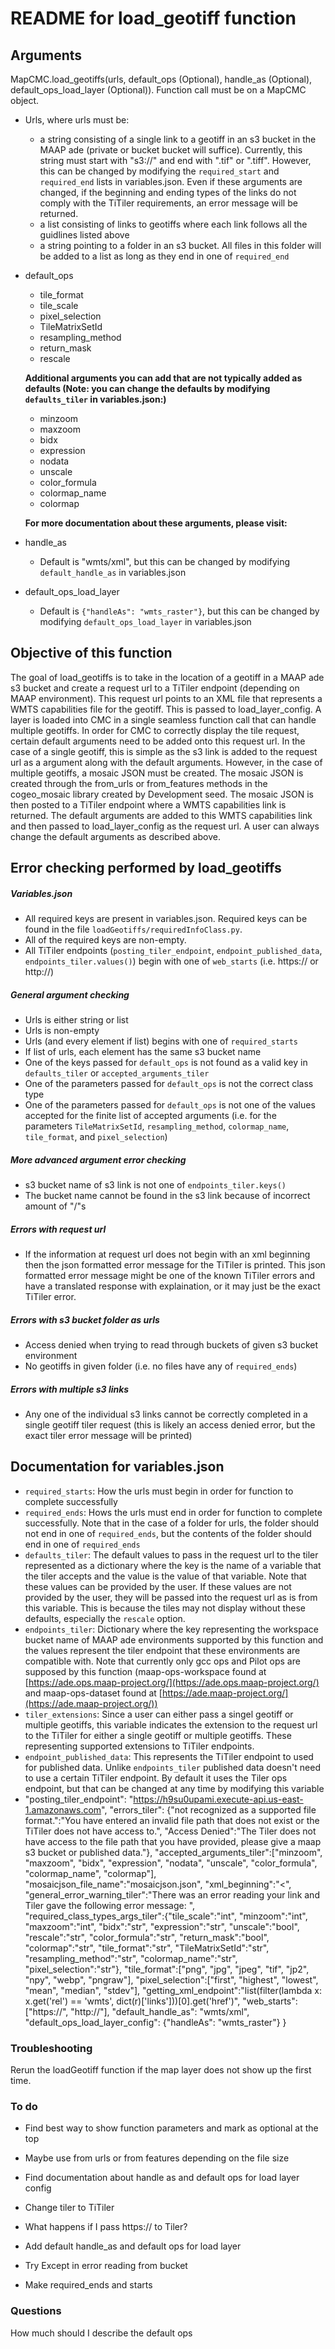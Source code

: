 # README for load\_geotiff function
## Arguments
MapCMC.load\_geotiffs(urls, default\_ops (Optional), handle\_as (Optional), default\_ops\_load\_layer (Optional)).
Function call must be on a MapCMC object.
* Urls, where urls must be:
	*  a string consisting of a single link to a geotiff in an s3 bucket in the MAAP ade (private or bucket bucket will suffice). Currently, this string must start with "s3://" and end with ".tif" or ".tiff". However, this can be changed by modifying the `required_start` and `required_end` lists in variables.json. Even if these arguments are changed, if the beginning and ending types of the links do not comply with the TiTiler requirements, an error message will be returned.
    * a list consisting of links to geotiffs where each link follows all the guidlines listed above 
    * a string pointing to a folder in an s3 bucket. All files in this folder will be added to a list as long as they end in one of `required_end`
* default\_ops
	* tile\_format
   * tile\_scale
   * pixel\_selection 
   * TileMatrixSetId
   * resampling\_method 
   * return\_mask
   * rescale
   
    __Additional arguments you can add that are not typically added as defaults (Note: you can change the defaults by modifying `defaults_tiler` in variables.json:)__
   * minzoom 
   * maxzoom 
   * bidx 
   * expression 
   * nodata 
   * unscale 
   * color\_formula
   * colormap\_name 
   * colormap
   
   __For more documentation about these arguments, please visit:__
   
 * handle\_as
    * Default is "wmts/xml", but this can be changed by modifying `default_handle_as` in variables.json 
  * default\_ops\_load\_layer
  	* Default is `{"handleAs": "wmts_raster"}`, but this can be changed by modifying `default_ops_load_layer` in variables.json
    
## Objective of this function
The goal of load\_geotiffs is to take in the location of a geotiff in a MAAP ade s3 bucket and create a request url to a TiTiler endpoint (depending on MAAP environment). This request url points to an XML file that represents a WMTS capabilities file for the geotiff. This is passed to load\_layer\_config. A layer is loaded into CMC in a single seamless function call that can handle multiple geotiffs. In order for CMC to correctly display the tile request, certain default arguments need to be added onto this request url. In the case of a single geotiff, this is simple as the s3 link is added to the request url as a argument along with the default arguments. However, in the case of multiple geotiffs, a mosaic JSON must be created. The mosaic JSON is created through the from\_urls or from\_features methods in the cogeo\_mosaic library created by Development seed. The mosaic JSON is then posted to a TiTiler endpoint where a WMTS capabilities link is returned. The default arguments are added to this WMTS capabilities link and then passed to load\_layer\_config as the request url. A user can always change the default arguments as described above. 

## Error checking performed by load\_geotiffs
##### Variables.json
* All required keys are present in variables.json. Required keys can be found in the file `loadGeotiffs/requiredInfoClass.py`.
* All of the required keys are non-empty.
* All TiTiler endpoints (`posting_tiler_endpoint`, `endpoint_published_data`, `endpoints_tiler.values()`) begin with one of `web_starts` (i.e. https:// or http://)
##### General argument checking
* Urls is either string or list
* Urls is non-empty
* Urls (and every element if list) begins with one of `required_starts`
* If list of urls, each element has the same s3 bucket name
* One of the keys passed for `default_ops` is not found as a valid key in `defaults_tiler` or `accepted_arguments_tiler`
* One of the parameters passed for `default_ops` is not the correct class type 
* One of the parameters passed for `default_ops` is not one of the values accepted for the finite list of accepted arguments (i.e. for the parameters `TileMatrixSetId`, `resampling_method`, `colormap_name`, `tile_format`, and `pixel_selection`)

##### More advanced argument error checking
* s3 bucket name of s3 link is not one of `endpoints_tiler.keys()`
* The bucket name cannot be found in the s3 link because of incorrect amount of "/"s

##### Errors with request url
* If the information at request url does not begin with an xml beginning then the json formatted error message for the TiTiler is printed. This json formatted error message might be one of the known TiTiler errors and have a translated response with explaination, or it may just be the exact TiTiler error. 

##### Errors with s3 bucket folder as urls
* Access denied when trying to read through buckets of given s3 bucket environment
* No geotiffs in given folder (i.e. no files have any of `required_ends`)

##### Errors with multiple s3 links
* Any one of the individual s3 links cannot be correctly completed in a single geotiff tiler request (this is likely an access denied error, but the exact tiler error message will be printed)

## Documentation for variables.json
* `required_starts`: How the urls must begin in order for function to complete successfully
* `required_ends`: Hows the urls must end in order for function to complete successfully. Note that in the case of a folder for urls, the folder should not end in one of `required_ends`, but the contents of the folder should end in one of `required_ends`
 * `defaults_tiler`: The default values to pass in the request url to the tiler represented as a dictionary where the key is the name of a variable that the tiler accepts and the value is the value of that variable. Note that these values can be provided by the user. If these values are not provided by the user, they will be passed into the request url as is from this variable. This is because the tiles may not display without these defaults, especially the `rescale` option.
 * `endpoints_tiler`: Dictionary where the key representing the workspace bucket name of MAAP ade environments supported by this function and the values represent the tiler endpoint that these environments are compatible with. Note that currently only gcc ops and Pilot ops are supposed by this function (maap-ops-workspace found at [https://ade.ops.maap-project.org/](https://ade.ops.maap-project.org/) and maap-ops-dataset found at [https://ade.maap-project.org/](https://ade.maap-project.org/))
 * `tiler_extensions`: Since a user can either pass a singel geotiff or multiple geotiffs, this variable indicates the extension to the request url to the TiTiler for either a single geotiff or multiple geotiffs. These representing supported extensions to TiTiler endpoints.
 * `endpoint_published_data`: This represents the TiTiler endpoint to used for published data. Unlike `endpoints_tiler` published data doesn't need to use a certain TiTiler endpoint. By default it uses the Tiler ops endpoint, but that can be changed at any time by modifying this variable
 * 
    "posting_tiler_endpoint": "https://h9su0upami.execute-api.us-east-1.amazonaws.com",
    "errors_tiler": {"not recognized as a supported file format.":"You have entered an invalid file path that does not exist or the TiTiler does not have access to.", "Access Denied":"The Tiler does not have access to the file path that you have provided, please give a maap s3 bucket or published data."},
    "accepted_arguments_tiler":["minzoom", "maxzoom", "bidx", "expression", "nodata", "unscale", "color_formula", "colormap_name", "colormap"],
    "mosaicjson_file_name":"mosaicjson.json",
    "xml_beginning":"<",
    "general_error_warning_tiler":"There was an error reading your link and Tiler gave the following error message: ",
    "required_class_types_args_tiler":{"tile_scale":"int", "minzoom":"int", "maxzoom":"int", "bidx":"str", "expression":"str", "unscale":"bool", "rescale":"str", "color_formula":"str", "return_mask":"bool", "colormap":"str", "tile_format":"str", "TileMatrixSetId":"str", "resampling_method":"str", "colormap_name":"str", "pixel_selection":"str"},
    "tile_format":["png", "jpg", "jpeg", "tif", "jp2", "npy", "webp", "pngraw"],
    "pixel_selection":["first", "highest", "lowest", "mean", "median", "stdev"],
    "getting_xml_endpoint":"list(filter(lambda x: x.get('rel') == 'wmts', dict(r)['links']))[0].get('href')",
    "web_starts":["https://", "http://"],
    "default_handle_as": "wmts/xml",
    "default_ops_load_layer_config": {"handleAs": "wmts_raster"}
   }

### Troubleshooting
Rerun the loadGeotiff function if the map layer does not show up the first time.

### To do
* Find best way to show function parameters and mark as optional at the top
* Maybe use from urls or from features depending on the file size
* Find documentation about handle as and default ops for load layer config
* Change tiler to TiTiler

* What happens if I pass https:// to Tiler?
* Add default handle\_as and default ops for load layer
* Try Except in error reading from bucket
* Make required\_ends and starts

### Questions
How much should I describe the default ops
